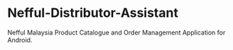 Nefful-Distributor-Assistant
============================
Nefful Malaysia Product Catalogue and Order Management Application for Android.
